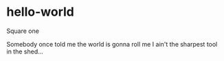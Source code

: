 # hello-world
Square one


Somebody once told me the world is gonna roll me
I ain't the sharpest tool in the shed...
